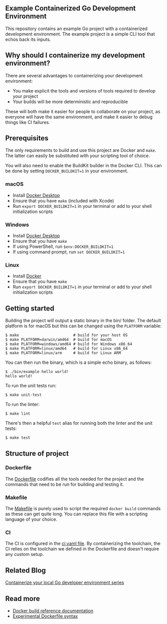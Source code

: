 
Example Containerized Go Development Environment
------------------------------------------------

This repository contains an example Go project with a containerized development
environment. The example project is a simple CLI tool that echos back its
inputs.

## Why should I containerize my development environment?

There are several advantages to containerizing your development environment:
* You make explicit the tools and versions of tools required to develop your
  project
* Your builds will be more deterministic and reproducible

These will both make it easier for people to collaborate on your project, as
everyone will have the same environment, and make it easier to debug things like
CI failures.

## Prerequisites

The only requirements to build and use this project are Docker and `make`. The
latter can easily be substituted with your scripting tool of choice.

You will also need to enable the BuildKit builder in the Docker CLI. This can be
done by setting `DOCKER_BUILDKIT=1` in your environment.

### macOS

* Install [Docker Desktop](https://www.docker.com/products/docker-desktop)
* Ensure that you have `make` (included with Xcode)
* Run `export DOCKER_BUILDKIT=1` in your terminal or add to your shell
  initialization scripts

### Windows

* Install [Docker Desktop](https://www.docker.com/products/docker-desktop)
* Ensure that you have `make`
* If using PowerShell, run `$env:DOCKER_BUILDKIT=1`
* If using command prompt, run `set DOCKER_BUILDKIT=1`

### Linux

* Install [Docker](https://docs.docker.com/engine/install/)
* Ensure that you have `make`
* Run `export DOCKER_BUILDKIT=1` in your terminal or add to your shell
  initialization scripts

## Getting started

Building the project will output a static binary in the bin/ folder. The
default platform is for macOS but this can be changed using the `PLATFORM` variable:
```console
$ make                        # build for your host OS
$ make PLATFORM=darwin/amd64  # build for macOS
$ make PLATFORM=windows/amd64 # build for Windows x86_64
$ make PLATFORM=linux/amd64   # build for Linux x86_64
$ make PLATFORM=linux/arm     # build for Linux ARM
```

You can then run the binary, which is a simple echo binary, as follows:
```console
$ ./bin/example hello world!
hello world!
```

To run the unit tests run:
```console
$ make unit-test
```

To run the linter:
```console
$ make lint
```

There's then a helpful `test` alias for running both the linter and the unit
tests:
```console
$ make test
```

## Structure of project

### Dockerfile

The [Dockerfile](./Dockerfile) codifies all the tools needed for the project
and the commands that need to be run for building and testing it.

### Makefile

The [Makefile](./Makefile) is purely used to script the required `docker build`
commands as these can get quite long. You can replace this file with a scripting
language of your choice.

### CI

The CI is configured in the [ci.yaml file](./.github/workflows/ci.yaml). By
containerizing the toolchain, the CI relies on the toolchain we defined in the
Dockerfile and doesn't require any custom setup.

## Related Blog

[Containerize your local Go developer environment series](https://www.docker.com/blog/tag/go-env-series/)
## Read more

* [Docker build reference documentation](https://docs.docker.com/engine/reference/commandline/build/)
* [Experimental Dockerfile syntax](https://github.com/moby/buildkit/blob/master/frontend/dockerfile/docs/experimental.md)
